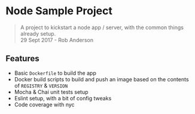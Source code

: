 
# Node Sample Project
> A project to kickstart a node app / server, with the common things already setup.  
> 29 Sept 2017 - Rob Anderson

## Features
- Basic `Dockerfile` to build the app
- Docker build scripts to build and push an image based on the contents of `REGISTRY` & `VERSION`
- Mocha & Chai unit tests setup
- Eslint setup, with a bit of config tweaks
- Code coverage with nyc
